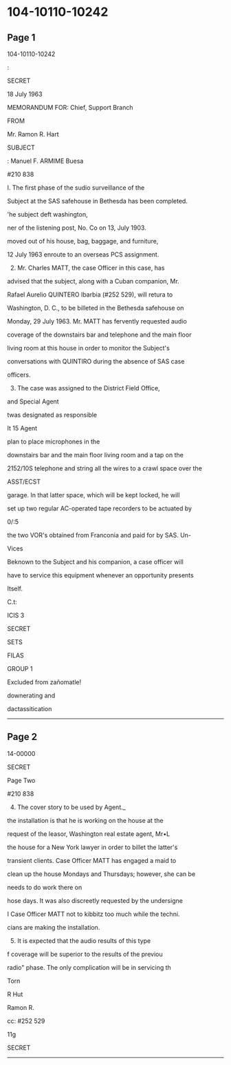 # 104-10110-10242

## Page 1

104-10110-10242

:

SECRET

18 July 1963

MEMORANDUM FOR: Chief, Support Branch

FROM

Mr. Ramon R. Hart

SUBJECT

: Manuel F. ARMIME Buesa

#210 838

I. The first phase of the sudio surveillance of the

Subject at the SAS safehouse in Bethesda has been completed.

'he subject deft washington,

ner of the listening post, No. Co on 13, July 1903.

moved out of his house, bag, baggage, and furniture,

12 July 1963 enroute to an overseas PCS assignment.

2. Mr. Charles MATT, the case Officer in this case, has

advised that the subject, along with a Cuban companion, Mr.

Rafael Aurelio QUINTERO Ibarbia (#252 529), will retura to

Washington, D. C., to be billeted in the Bethesda safehouse on

Monday, 29 July 1963. Mr. MATT has fervently requested audio

coverage of the downstairs bar and telephone and the main floor

living room at this house in order to monitor the Subject's

conversations with QUINTIRO during the absence of SAS case

officers.

3. The case was assigned to the District Field Office,

and Special Agent

twas designated as responsible

It 15 Agent

plan to place microphones in the

downstairs bar and the main floor living room and a tap on the

2152/10S telephone and string all the wires to a crawl space over the

ASST/ECST

garage. In that latter space, which will be kept locked, he will

set up two regular AC-operated tape recorders to be actuated by

0/:5

the two VOR's obtained from Franconia and paid for by SAS. Un-

Vices

Beknown to the Subject and his companion, a case officer will

have to service this equipment whenever an opportunity presents

Itself.

C.t:

ICIS 3

SECRET

SETS

FILAS

GROUP 1

Excluded from zañomatle!

downerating and

dactassitication

---

## Page 2

14-00000

SECRET

Page Two

#210 838

4. The cover story to be used by Agent._

the installation is that he is working on the house at the

request of the leasor, Washington real estate agent, Mr•L

the house for a New York lawyer in order to billet the latter's

transient clients. Case Officer MATT has engaged a maid to

clean up the house Mondays and Thursdays; however, she can be

needs to do work there on

hose days. It was also discreetly requested by the undersigne

I Case Officer MATT not to kibbitz too much while the techni.

cians are making the installation.

5. It is expected that the audio results of this type

f coverage will be superior to the results of the previou

radio" phase. The only complication will be in servicing th

Torn

R Hut

Ramon R.

cc: #252 529

11g

SECRET

---

